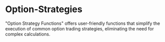 # Option-Strategies
"Option Strategy Functions" offers user-friendly functions that simplify the execution of common option trading strategies, eliminating the need for complex calculations.
